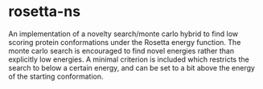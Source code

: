 # rosetta-ns
An implementation of a novelty search/monte carlo hybrid to find low scoring protein conformations under the Rosetta energy function. The monte carlo search is encouraged to find novel energies rather than explicitly low energies. A minimal criterion is included which restricts the search to below a certain energy, and can be set to a bit above the energy of the starting conformation.
